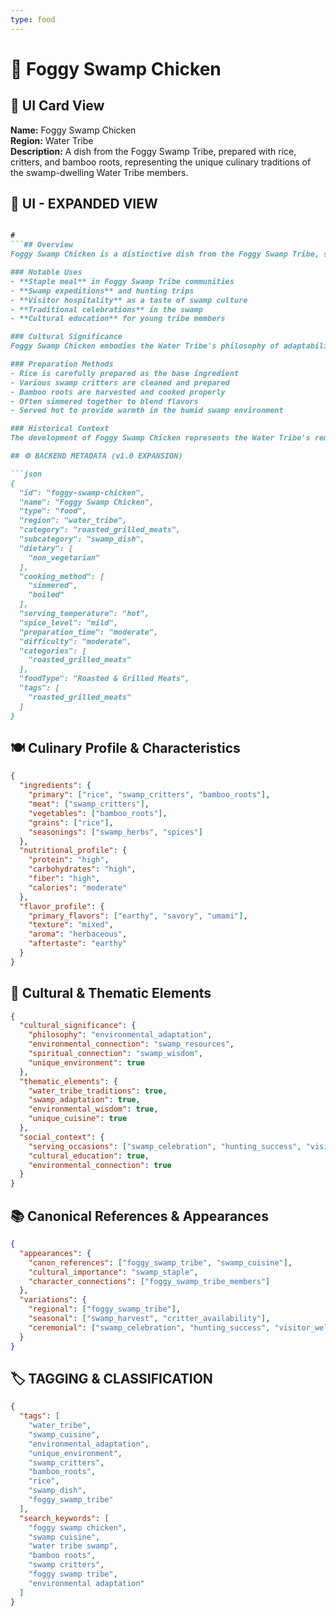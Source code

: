 ```yaml
---
type: food
---
```


# 🐸 Foggy Swamp Chicken

## 🎴 UI Card View

**Name:** Foggy Swamp Chicken  
**Region:** Water Tribe  
**Description:** A dish from the Foggy Swamp Tribe, prepared with rice, critters, and bamboo roots, representing the unique culinary traditions of the swamp-dwelling Water Tribe members.

## 📖 UI - EXPANDED VIEW

```md

#
```## Overview
Foggy Swamp Chicken is a distinctive dish from the Foggy Swamp Tribe, showcasing the unique culinary traditions of Water Tribe members who adapted to life in the humid, swampy environment. This dish combines rice with various critters and bamboo roots, creating a meal that reflects the tribe's ability to make the most of their unusual environment. The dish represents the Water Tribe's remarkable adaptability and their understanding that every environment can provide sustenance if approached with wisdom and respect.

### Notable Uses
- **Staple meal** in Foggy Swamp Tribe communities
- **Swamp expeditions** and hunting trips
- **Visitor hospitality** as a taste of swamp culture
- **Traditional celebrations** in the swamp
- **Cultural education** for young tribe members

### Cultural Significance
Foggy Swamp Chicken embodies the Water Tribe's philosophy of adaptability and their deep understanding of how to thrive in diverse environments. The use of swamp critters and bamboo roots demonstrates their practical wisdom and their ability to find nourishment in what might seem like inhospitable conditions. The dish represents their belief that every environment has its own unique gifts and that wisdom lies in learning to use what nature provides.

### Preparation Methods
- Rice is carefully prepared as the base ingredient
- Various swamp critters are cleaned and prepared
- Bamboo roots are harvested and cooked properly
- Often simmered together to blend flavors
- Served hot to provide warmth in the humid swamp environment

### Historical Context
The development of Foggy Swamp Chicken represents the Water Tribe's remarkable ability to adapt their culinary traditions to different environments. While most Water Tribe members lived in polar regions, those who settled in the Foggy Swamp developed unique cooking methods and ingredients that reflected their new environment. This dish serves as a testament to the tribe's resilience and their ability to maintain their cultural identity while adapting to new circumstances.

## ⚙️ BACKEND METADATA (v1.0 EXPANSION)

```json
{
  "id": "foggy-swamp-chicken",
  "name": "Foggy Swamp Chicken",
  "type": "food",
  "region": "water_tribe",
  "category": "roasted_grilled_meats",
  "subcategory": "swamp_dish",
  "dietary": [
    "non_vegetarian"
  ],
  "cooking_method": [
    "simmered",
    "boiled"
  ],
  "serving_temperature": "hot",
  "spice_level": "mild",
  "preparation_time": "moderate",
  "difficulty": "moderate",
  "categories": [
    "roasted_grilled_meats"
  ],
  "foodType": "Roasted & Grilled Meats",
  "tags": [
    "roasted_grilled_meats"
  ]
}
```

## 🍽️ Culinary Profile & Characteristics

```json
{
  "ingredients": {
    "primary": ["rice", "swamp_critters", "bamboo_roots"],
    "meat": ["swamp_critters"],
    "vegetables": ["bamboo_roots"],
    "grains": ["rice"],
    "seasonings": ["swamp_herbs", "spices"]
  },
  "nutritional_profile": {
    "protein": "high",
    "carbohydrates": "high",
    "fiber": "high",
    "calories": "moderate"
  },
  "flavor_profile": {
    "primary_flavors": ["earthy", "savory", "umami"],
    "texture": "mixed",
    "aroma": "herbaceous",
    "aftertaste": "earthy"
  }
}
```

## 🌿 Cultural & Thematic Elements

```json
{
  "cultural_significance": {
    "philosophy": "environmental_adaptation",
    "environmental_connection": "swamp_resources",
    "spiritual_connection": "swamp_wisdom",
    "unique_environment": true
  },
  "thematic_elements": {
    "water_tribe_traditions": true,
    "swamp_adaptation": true,
    "environmental_wisdom": true,
    "unique_cuisine": true
  },
  "social_context": {
    "serving_occasions": ["swamp_celebration", "hunting_success", "visitor_welcome"],
    "cultural_education": true,
    "environmental_connection": true
  }
}
```

## 📚 Canonical References & Appearances

```json
{
  "appearances": {
    "canon_references": ["foggy_swamp_tribe", "swamp_cuisine"],
    "cultural_importance": "swamp_staple",
    "character_connections": ["foggy_swamp_tribe_members"]
  },
  "variations": {
    "regional": ["foggy_swamp_tribe"],
    "seasonal": ["swamp_harvest", "critter_availability"],
    "ceremonial": ["swamp_celebration", "hunting_success", "visitor_welcome"]
  }
}
```

## 🏷️ TAGGING & CLASSIFICATION

```json
{
  "tags": [
    "water_tribe",
    "swamp_cuisine",
    "environmental_adaptation",
    "unique_environment",
    "swamp_critters",
    "bamboo_roots",
    "rice",
    "swamp_dish",
    "foggy_swamp_tribe"
  ],
  "search_keywords": [
    "foggy swamp chicken",
    "swamp cuisine",
    "water tribe swamp",
    "bamboo roots",
    "swamp critters",
    "foggy swamp tribe",
    "environmental adaptation"
  ]
}
```

